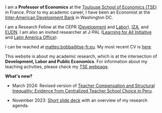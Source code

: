 I am a **Professor of Economics** at the [Toulouse School of Economics (TSE)](https://www.tse-fr.eu/) in France. Prior to my academic career, I have been an Economist at the [Inter-American Development Bank](https://www.iadb.org/en/knowledge-resources/research-idb) in Washington DC. 

I am a Research Fellow at the CEPR ([Development](https://cepr.org/research/programme-areas/development-economics) and [Labor](https://cepr.org/research/programme-areas/labour-economics)), [IZA](https://www.iza.org/person/6066/matteo-bobba), and [EUDN](http://eudn.eu/?page_id=598). I am also an invited researcher at J-PAL ([Learning for All Initiative](https://www.povertyactionlab.org/initiative/learning-all-initiative) and [Latin America Office](https://www.povertyactionlab.org/latin-america-caribbean)). 

I can be reached at [matteo.bobba@tse-fr.eu](mailto:matteo.bobba@tse-fr.eu). My most recent CV is [here](/cv_bobba.pdf). 

This website is about my academic research, which is at the intersection of **Development, Labor and Public Economics**. For information about my teaching activities, please check my [TSE webpage](https://www.tse-fr.eu/people/matteo-bobba?tab=teaching).


**What's new?**

- March 2024: Revised version of [Teacher Compensation and Structural Inequality: Evidence from Centralized Teacher School Choice in Peru](/BELNN_March2024.pdf).

- November 2023: [Short slide deck](/Slides_HDR.pdf) with an overview of my research agenda.